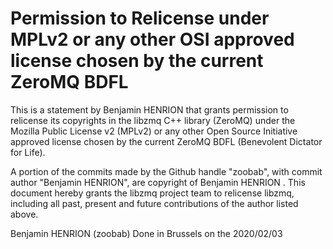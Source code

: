 # Permission to Relicense under MPLv2 or any other OSI approved license chosen by the current ZeroMQ BDFL

This is a statement by Benjamin HENRION
that grants permission to relicense its copyrights in the libzmq C++
library (ZeroMQ) under the Mozilla Public License v2 (MPLv2) or any other
Open Source Initiative approved license chosen by the current ZeroMQ
BDFL (Benevolent Dictator for Life).

A portion of the commits made by the Github handle "zoobab", with
commit author "Benjamin HENRION", are copyright of Benjamin HENRION .
This document hereby grants the libzmq project team to relicense libzmq,
including all past, present and future contributions of the author listed above.

Benjamin HENRION (zoobab)
Done in Brussels on the 2020/02/03
